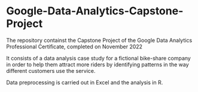 # Google-Data-Analytics-Capstone-Project

The repository containst the Capstone Project of the Google Data Analytics Professional Certificate, completed on November 2022

It consists of a data analysis case study for a fictional bike-share company in order to help them attract more riders by identifying patterns in the way different customers use the service. 

Data preprocessing is carried out in Excel and the analysis in R.
